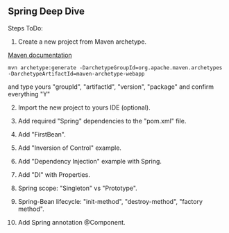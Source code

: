 ## Spring Deep Dive

Steps ToDo:

1. Create a new project from Maven archetype.

[Maven documentation](https://maven.apache.org/archetypes/maven-archetype-webapp/)

`mvn archetype:generate -DarchetypeGroupId=org.apache.maven.archetypes -DarchetypeArtifactId=maven-archetype-webapp`

and type yours "groupId", "artifactId", "version", "package" and confirm everything "Y"

2. Import the new project to yours IDE (optional).

3. Add required "Spring" dependencies to the "pom.xml" file.

4. Add "FirstBean".

5. Add "Inversion of Control" example.

6. Add "Dependency Injection" example with Spring.

7. Add "DI" with Properties.

8. Spring scope: "Singleton" vs "Prototype".

9. Spring-Bean lifecycle: "init-method", "destroy-method", "factory method".

10. Add Spring annotation @Component.
